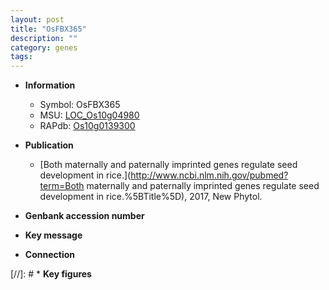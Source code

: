 ```yaml
---
layout: post
title: "OsFBX365"
description: ""
category: genes
tags: 
---
```


* **Information**  
    + Symbol: OsFBX365  
    + MSU: [LOC_Os10g04980](http://rice.uga.edu/cgi-bin/ORF_infopage.cgi?orf=LOC_Os10g04980)  
    + RAPdb: [Os10g0139300](http://rapdb.dna.affrc.go.jp/viewer/gbrowse_details/irgsp1?name=Os10g0139300)  

* **Publication**  
    + [Both maternally and paternally imprinted genes regulate seed development in rice.](http://www.ncbi.nlm.nih.gov/pubmed?term=Both maternally and paternally imprinted genes regulate seed development in rice.%5BTitle%5D), 2017, New Phytol.

* **Genbank accession number**  

* **Key message**  

* **Connection**  

[//]: # * **Key figures**  


